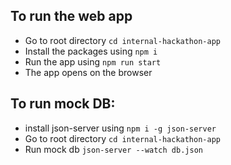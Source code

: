 ## To run the web app
- Go to root directory `cd internal-hackathon-app`
- Install the packages using `npm i`
- Run the app using `npm run start`
- The app opens on the browser

## To run mock DB:
- install json-server using `npm i -g json-server`
- Go to root directory `cd internal-hackathon-app`
- Run mock db `json-server --watch db.json`
